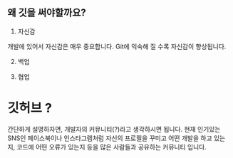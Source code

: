 ## 왜 깃을 써야할까요?

1. 자신감

개발에 있어서 자신감은 매우 중요합니다. Git에 익숙해 질 수록 자신감이 향상됩니다.

2. 백업

3. 협업


# 깃허브 ?

간단하게 설명하자면, 개발자의 커뮤니티(?)라고 생각하시면 됩니다. 현재 인기있는 SNS인 페이스북이나 인스타그램처럼 자신의 프로필을 꾸미고 어떤 개발을 하고 있는지, 코드에 어떤 오류가 있는지 등을 많은 사람들과 공유하는 커뮤니티 입니다.
